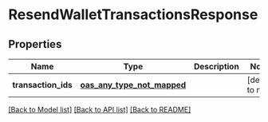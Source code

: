 # ResendWalletTransactionsResponse
## Properties

| Name | Type | Description | Notes |
|------------ | ------------- | ------------- | -------------|
| **transaction\_ids** | [**oas_any_type_not_mapped**](.md) |  | [default to null] |

[[Back to Model list]](../README.md#documentation-for-models) [[Back to API list]](../README.md#documentation-for-api-endpoints) [[Back to README]](../README.md)

